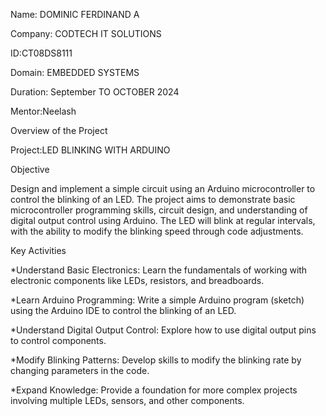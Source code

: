 Name: DOMINIC FERDINAND A

Company: CODTECH IT SOLUTIONS

ID:CT08DS8111

Domain: EMBEDDED SYSTEMS

Duration: September TO OCTOBER 2024

Mentor:Neelash

Overview of the Project

Project:LED BLINKING WITH ARDUINO

Objective

Design and implement a simple circuit using an Arduino microcontroller to control the blinking of an LED. The project aims to demonstrate basic microcontroller programming skills, circuit design, and understanding of digital output control using Arduino. The LED will blink at regular intervals, with the ability to modify the blinking speed through code adjustments.

Key Activities

*Understand Basic Electronics: Learn the fundamentals of working with electronic components like LEDs, resistors, and breadboards.

*Learn Arduino Programming: Write a simple Arduino program (sketch) using the Arduino IDE to control the blinking of an LED.

*Understand Digital Output Control: Explore how to use digital output pins to control components.

*Modify Blinking Patterns: Develop skills to modify the blinking rate by changing parameters in the code.

*Expand Knowledge: Provide a foundation for more complex projects involving multiple LEDs, sensors, and other components.

